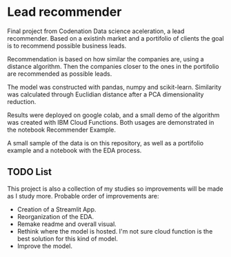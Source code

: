 # Lead recommender
Final project from Codenation Data science aceleration, a lead recommender. Based on a existinh market and a portifolio of clients the goal is to recommend possible business leads.

Recommendation is based on how similar the companies are, using a distance algorithm. Then the companies closer to the ones in the portifolio are recommended as possible leads.

The model was constructed with pandas, numpy and scikit-learn. Similarity was calculated through Euclidian distance after a PCA dimensionality reduction.

Results were deployed on google colab, and a small demo of the algorithm was created with IBM Cloud Functions. Both usages are demonstrated in the notebook Recommender Example.

A small sample of the data is on this repository, as well as a portifolio example and a notebook with the EDA process.


## TODO List

This project is also a collection of my studies so improvements will be made as I study more. Probable order of improvements are:

* Creation of a Streamlit App.
* Reorganization of the EDA.
* Remake readme and overall visual.
* Rethink where the model is hosted. I'm not sure cloud function is the best solution for this kind of model.
* Improve the model.

